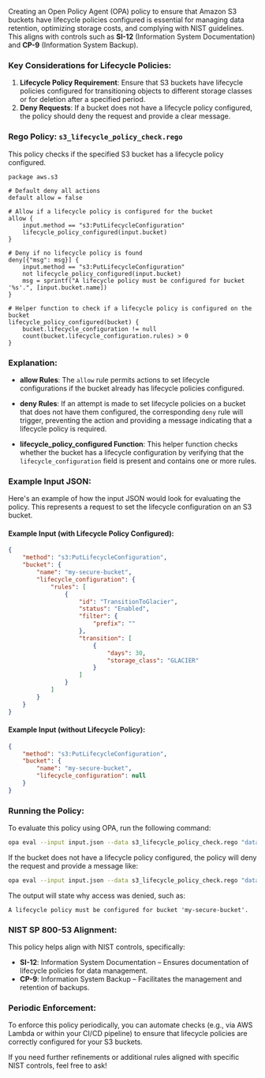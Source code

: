 Creating an Open Policy Agent (OPA) policy to ensure that Amazon S3 buckets have lifecycle policies configured is essential for managing data retention, optimizing storage costs, and complying with NIST guidelines. This aligns with controls such as **SI-12** (Information System Documentation) and **CP-9** (Information System Backup).

### Key Considerations for Lifecycle Policies:
1. **Lifecycle Policy Requirement**: Ensure that S3 buckets have lifecycle policies configured for transitioning objects to different storage classes or for deletion after a specified period.
2. **Deny Requests**: If a bucket does not have a lifecycle policy configured, the policy should deny the request and provide a clear message.

### **Rego Policy: `s3_lifecycle_policy_check.rego`**

This policy checks if the specified S3 bucket has a lifecycle policy configured.

```rego
package aws.s3

# Default deny all actions
default allow = false

# Allow if a lifecycle policy is configured for the bucket
allow {
    input.method == "s3:PutLifecycleConfiguration"
    lifecycle_policy_configured(input.bucket)
}

# Deny if no lifecycle policy is found
deny[{"msg": msg}] {
    input.method == "s3:PutLifecycleConfiguration"
    not lifecycle_policy_configured(input.bucket)
    msg = sprintf("A lifecycle policy must be configured for bucket '%s'.", [input.bucket.name])
}

# Helper function to check if a lifecycle policy is configured on the bucket
lifecycle_policy_configured(bucket) {
    bucket.lifecycle_configuration != null
    count(bucket.lifecycle_configuration.rules) > 0
}
```

### **Explanation:**
- **allow Rules**: The `allow` rule permits actions to set lifecycle configurations if the bucket already has lifecycle policies configured.

- **deny Rules**: If an attempt is made to set lifecycle policies on a bucket that does not have them configured, the corresponding `deny` rule will trigger, preventing the action and providing a message indicating that a lifecycle policy is required.

- **lifecycle_policy_configured Function**: This helper function checks whether the bucket has a lifecycle configuration by verifying that the `lifecycle_configuration` field is present and contains one or more rules.

### **Example Input JSON:**
Here's an example of how the input JSON would look for evaluating the policy. This represents a request to set the lifecycle configuration on an S3 bucket.

#### Example Input (with Lifecycle Policy Configured):
```json
{
    "method": "s3:PutLifecycleConfiguration",
    "bucket": {
        "name": "my-secure-bucket",
        "lifecycle_configuration": {
            "rules": [
                {
                    "id": "TransitionToGlacier",
                    "status": "Enabled",
                    "filter": {
                        "prefix": ""
                    },
                    "transition": [
                        {
                            "days": 30,
                            "storage_class": "GLACIER"
                        }
                    ]
                }
            ]
        }
    }
}
```

#### Example Input (without Lifecycle Policy):
```json
{
    "method": "s3:PutLifecycleConfiguration",
    "bucket": {
        "name": "my-secure-bucket",
        "lifecycle_configuration": null
    }
}
```

### **Running the Policy:**
To evaluate this policy using OPA, run the following command:

```bash
opa eval --input input.json --data s3_lifecycle_policy_check.rego "data.aws.s3.allow"
```

If the bucket does not have a lifecycle policy configured, the policy will deny the request and provide a message like:

```bash
opa eval --input input.json --data s3_lifecycle_policy_check.rego "data.aws.s3.deny"
```

The output will state why access was denied, such as:

```
A lifecycle policy must be configured for bucket 'my-secure-bucket'.
```

### **NIST SP 800-53 Alignment:**
This policy helps align with NIST controls, specifically:
- **SI-12**: Information System Documentation – Ensures documentation of lifecycle policies for data management.
- **CP-9**: Information System Backup – Facilitates the management and retention of backups.

### **Periodic Enforcement:**
To enforce this policy periodically, you can automate checks (e.g., via AWS Lambda or within your CI/CD pipeline) to ensure that lifecycle policies are correctly configured for your S3 buckets.

If you need further refinements or additional rules aligned with specific NIST controls, feel free to ask!
